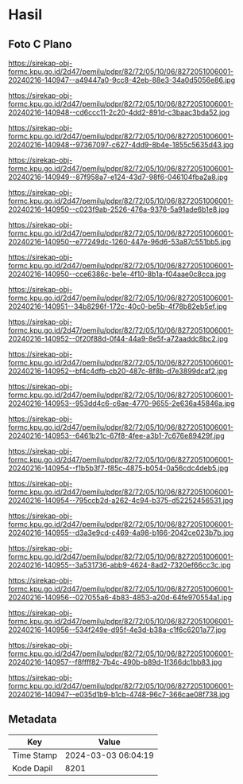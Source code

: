 # Hasil

## Foto C Plano

https://sirekap-obj-formc.kpu.go.id/2d47/pemilu/pdpr/82/72/05/10/06/8272051006001-20240216-140947--a49447a0-9cc8-42eb-88e3-34a0d5056e86.jpg

https://sirekap-obj-formc.kpu.go.id/2d47/pemilu/pdpr/82/72/05/10/06/8272051006001-20240216-140948--cd6ccc11-2c20-4dd2-891d-c3baac3bda52.jpg

https://sirekap-obj-formc.kpu.go.id/2d47/pemilu/pdpr/82/72/05/10/06/8272051006001-20240216-140948--97367097-c627-4dd9-8b4e-1855c5635d43.jpg

https://sirekap-obj-formc.kpu.go.id/2d47/pemilu/pdpr/82/72/05/10/06/8272051006001-20240216-140949--87f958a7-e124-43d7-98f6-046104fba2a8.jpg

https://sirekap-obj-formc.kpu.go.id/2d47/pemilu/pdpr/82/72/05/10/06/8272051006001-20240216-140950--c023f9ab-2526-476a-9376-5a91ade6b1e8.jpg

https://sirekap-obj-formc.kpu.go.id/2d47/pemilu/pdpr/82/72/05/10/06/8272051006001-20240216-140950--e77249dc-1260-447e-96d6-53a87c551bb5.jpg

https://sirekap-obj-formc.kpu.go.id/2d47/pemilu/pdpr/82/72/05/10/06/8272051006001-20240216-140950--cce6386c-be1e-4f10-8b1a-f04aae0c8cca.jpg

https://sirekap-obj-formc.kpu.go.id/2d47/pemilu/pdpr/82/72/05/10/06/8272051006001-20240216-140951--34b8296f-172c-40c0-be5b-4f78b82eb5ef.jpg

https://sirekap-obj-formc.kpu.go.id/2d47/pemilu/pdpr/82/72/05/10/06/8272051006001-20240216-140952--0f20f88d-0f44-44a9-8e5f-a72aaddc8bc2.jpg

https://sirekap-obj-formc.kpu.go.id/2d47/pemilu/pdpr/82/72/05/10/06/8272051006001-20240216-140952--bf4c4dfb-cb20-487c-8f8b-d7e3899dcaf2.jpg

https://sirekap-obj-formc.kpu.go.id/2d47/pemilu/pdpr/82/72/05/10/06/8272051006001-20240216-140953--953dd4c6-c6ae-4770-9655-2e636a45846a.jpg

https://sirekap-obj-formc.kpu.go.id/2d47/pemilu/pdpr/82/72/05/10/06/8272051006001-20240216-140953--6461b21c-67f8-4fee-a3b1-7c676e89429f.jpg

https://sirekap-obj-formc.kpu.go.id/2d47/pemilu/pdpr/82/72/05/10/06/8272051006001-20240216-140954--f1b5b3f7-f85c-4875-b054-0a56cdc4deb5.jpg

https://sirekap-obj-formc.kpu.go.id/2d47/pemilu/pdpr/82/72/05/10/06/8272051006001-20240216-140954--795ccb2d-a262-4c94-b375-d52252456531.jpg

https://sirekap-obj-formc.kpu.go.id/2d47/pemilu/pdpr/82/72/05/10/06/8272051006001-20240216-140955--d3a3e9cd-c469-4a98-b166-2042ce023b7b.jpg

https://sirekap-obj-formc.kpu.go.id/2d47/pemilu/pdpr/82/72/05/10/06/8272051006001-20240216-140955--3a531736-abb9-4624-8ad2-7320ef66cc3c.jpg

https://sirekap-obj-formc.kpu.go.id/2d47/pemilu/pdpr/82/72/05/10/06/8272051006001-20240216-140956--027055a6-4b83-4853-a20d-64fe970554a1.jpg

https://sirekap-obj-formc.kpu.go.id/2d47/pemilu/pdpr/82/72/05/10/06/8272051006001-20240216-140956--534f249e-d95f-4e3d-b38a-c1f6c6201a77.jpg

https://sirekap-obj-formc.kpu.go.id/2d47/pemilu/pdpr/82/72/05/10/06/8272051006001-20240216-140957--f8ffff82-7b4c-490b-b89d-1f366dc1bb83.jpg

https://sirekap-obj-formc.kpu.go.id/2d47/pemilu/pdpr/82/72/05/10/06/8272051006001-20240216-140947--e035d1b9-b1cb-4748-96c7-366cae08f738.jpg


## Metadata

| Key        | Value               |
| ---------- | ------------------- |
| Time Stamp | 2024-03-03 06:04:19 |
| Kode Dapil | 8201                |



